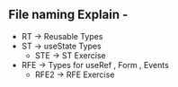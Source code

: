 ## File naming Explain -

- RT -> Reusable Types
- ST -> useState Types
  - STE -> ST Exercise
- RFE -> Types for useRef , Form , Events
  - RFE2 -> RFE Exercise
